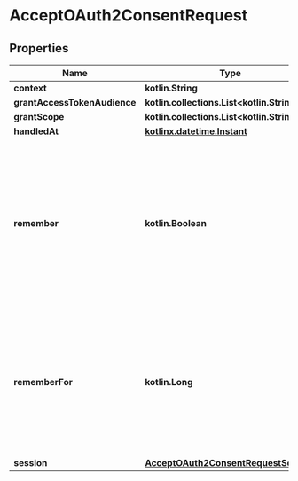 
# AcceptOAuth2ConsentRequest

## Properties
| Name | Type | Description | Notes |
| ------------ | ------------- | ------------- | ------------- |
| **context** | **kotlin.String** |  |  [optional] |
| **grantAccessTokenAudience** | **kotlin.collections.List&lt;kotlin.String&gt;** |  |  [optional] |
| **grantScope** | **kotlin.collections.List&lt;kotlin.String&gt;** |  |  [optional] |
| **handledAt** | [**kotlinx.datetime.Instant**](kotlinx.datetime.Instant.md) |  |  [optional] |
| **remember** | **kotlin.Boolean** | Remember, if set to true, tells ORY Hydra to remember this consent authorization and reuse it if the same client asks the same user for the same, or a subset of, scope. |  [optional] |
| **rememberFor** | **kotlin.Long** | RememberFor sets how long the consent authorization should be remembered for in seconds. If set to &#x60;0&#x60;, the authorization will be remembered indefinitely. |  [optional] |
| **session** | [**AcceptOAuth2ConsentRequestSession**](AcceptOAuth2ConsentRequestSession.md) |  |  [optional] |



